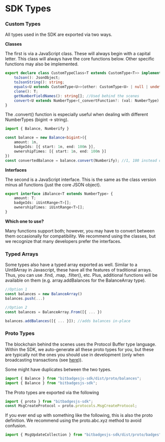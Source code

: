 # SDK Types

### Custom Types

All types used in the SDK are exported via two ways.&#x20;

**Classes**

The first is via a JavaScript class. These will always begin with a capital letter. This class will always have the core functions below. Other specific functions may also be implemented.

```typescript
export declare class CustomTypeClass<T extends CustomType<T>> implements CustomType<T> {
    toJson(): JsonObject;
    toJsonString(): string;
    equals<U extends CustomType<U>>(other: CustomType<U> | null | undefined, normalizeNumberTypes?: boolean | undefined): boolean;
    clone(): T;
    getNumberFieldNames(): string[]; //Used behind the scenes
    convert<U extends NumberType>(_convertFunction?: (val: NumberType) => U): CustomType<any>;
}
```

The .convert() function is especially useful when dealing with different NumberTypes (bigint -> string).

```typescript
import { Balance, Numberify } 

const balance = new Balance<bigint>({
    amount: 1n,
    badgeIds: [{ start: 1n, end: 100n }],
    ownershipTimes: [{ start: 1n, end: 100n }]
})
const convertedBalance = balance.convert(Numberify); //1, 100 instead of 1n, 100n
```

**Interfaces**

The second is a JavaScript interface. This is the same as the class version minus all functions (just the core JSON object).

```typescript
export interface iBalance<T extends NumberType> {
    amount: T;
    badgeIds: iUintRange<T>[];
    ownershipTimes: iUintRange<T>[];
}
```

**Which one to use?**

Many functions support both; however, you may have to convert between them occasionally for compatibility. We recommend using the classes, but we recognize that many developers prefer the interfaces.&#x20;

### Typed Arrays

Some types also have a typed array exported as well. Similar to a Uint8Array in Javascript, these have all the features of traditional arrays. Thus, you can use .find, .map, .filter(), etc. Plus, additional functions will be available on them (e.g. array.addBalances for the BalanceArray type).&#x20;

```typescript
//Option 1
const balances = new BalanceArray()
balances.push(...)

//Option 2
const balances = BalanceArray.From([{ ... })

balances.addBalances([{ ... }]); //adds balances in-place
```

### **Proto Types**

The blockchain behind the scenes uses the Protocol Buffer type language. Within the SDK, we auto-generate all these proto types for you, but these are typically not the ones you should use in development (only when broadcasting transactions (see [here](../../token-standard/bitbadges-blockchain/create-and-broadcast-txs/))).&#x20;

Some might have duplicates between the two types.

```typescript
import { Balance } from "bitbadgesjs-sdk/dist/proto/balances";
import { Balance } from "bitbadgesjs-sdk";
```

The Proto types are exported via the following

```typescript
import { proto } from "bitbadgesjs-sdk";
const MsgCreateProtocol = proto.protocols.MsgCreateProtocol;
```

If you ever end up with something like the following, this is also the proto definition. We recommend using the proto.abc.xyz method to avoid confusion.

```typescript
import { MsgUpdateCollection } from "bitbadgesjs-sdk/dist/proto/badges";
```
